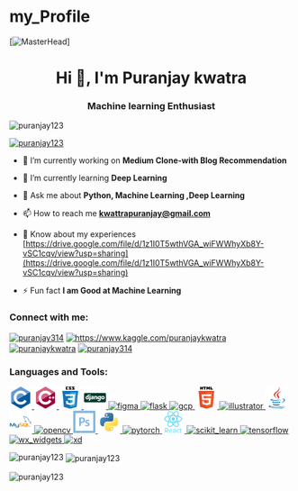 # my_Profile
[![MasterHead](https://www.canva.com/design/DAEkYKydqcc/share/preview?token=Ct5USajPY9ZvtzxTemP9Lw&role=EDITOR&utm_content=DAEkYKydqcc&utm_campaign=designshare&utm_medium=link&utm_source=sharebutton)]
<h1 align="center">Hi 👋, I'm Puranjay kwatra</h1>
<h3 align="center">Machine learning Enthusiast</h3>

<p align="left"> <img src="https://komarev.com/ghpvc/?username=puranjay123&label=Profile%20views&color=0e75b6&style=flat" alt="puranjay123" /> </p>

<p align="left"> <a href="https://github.com/ryo-ma/github-profile-trophy"><img src="https://github-profile-trophy.vercel.app/?username=puranjay123" alt="puranjay123" /></a> </p>

- 🔭 I’m currently working on **Medium Clone-with Blog Recommendation**

- 🌱 I’m currently learning **Deep Learning**

- 💬 Ask me about **Python, Machine Learning ,Deep Learning**

- 📫 How to reach me **kwattrapuranjay@gmail.com**

- 📄 Know about my experiences [https://drive.google.com/file/d/1z1I0T5wthVGA_wiFWWhyXb8Y-vSC1cqv/view?usp=sharing](https://drive.google.com/file/d/1z1I0T5wthVGA_wiFWWhyXb8Y-vSC1cqv/view?usp=sharing)

- ⚡ Fun fact **I am Good at Machine Learning**

<h3 align="left">Connect with me:</h3>
<p align="left">
<a href="https://linkedin.com/in/puranjay314" target="blank"><img align="center" src="https://raw.githubusercontent.com/rahuldkjain/github-profile-readme-generator/master/src/images/icons/Social/linked-in-alt.svg" alt="puranjay314" height="30" width="40" /></a>
<a href="https://kaggle.com/https://www.kaggle.com/puranjaykwatra" target="blank"><img align="center" src="https://raw.githubusercontent.com/rahuldkjain/github-profile-readme-generator/master/src/images/icons/Social/kaggle.svg" alt="https://www.kaggle.com/puranjaykwatra" height="30" width="40" /></a>
<a href="https://instagram.com/puranjaykwatra" target="blank"><img align="center" src="https://raw.githubusercontent.com/rahuldkjain/github-profile-readme-generator/master/src/images/icons/Social/instagram.svg" alt="puranjaykwatra" height="30" width="40" /></a>
<a href="https://www.codechef.com/users/puranjay314" target="blank"><img align="center" src="https://cdn.jsdelivr.net/npm/simple-icons@3.1.0/icons/codechef.svg" alt="puranjay314" height="30" width="40" /></a>
</p>

<h3 align="left">Languages and Tools:</h3>
<p align="left"> <a href="https://www.cprogramming.com/" target="_blank"> <img src="https://raw.githubusercontent.com/devicons/devicon/master/icons/c/c-original.svg" alt="c" width="40" height="40"/> </a> <a href="https://www.w3schools.com/cpp/" target="_blank"> <img src="https://raw.githubusercontent.com/devicons/devicon/master/icons/cplusplus/cplusplus-original.svg" alt="cplusplus" width="40" height="40"/> </a> <a href="https://www.w3schools.com/css/" target="_blank"> <img src="https://raw.githubusercontent.com/devicons/devicon/master/icons/css3/css3-original-wordmark.svg" alt="css3" width="40" height="40"/> </a> <a href="https://www.djangoproject.com/" target="_blank"> <img src="https://raw.githubusercontent.com/devicons/devicon/master/icons/django/django-original.svg" alt="django" width="40" height="40"/> </a> <a href="https://www.figma.com/" target="_blank"> <img src="https://www.vectorlogo.zone/logos/figma/figma-icon.svg" alt="figma" width="40" height="40"/> </a> <a href="https://flask.palletsprojects.com/" target="_blank"> <img src="https://www.vectorlogo.zone/logos/pocoo_flask/pocoo_flask-icon.svg" alt="flask" width="40" height="40"/> </a> <a href="https://cloud.google.com" target="_blank"> <img src="https://www.vectorlogo.zone/logos/google_cloud/google_cloud-icon.svg" alt="gcp" width="40" height="40"/> </a> <a href="https://www.w3.org/html/" target="_blank"> <img src="https://raw.githubusercontent.com/devicons/devicon/master/icons/html5/html5-original-wordmark.svg" alt="html5" width="40" height="40"/> </a> <a href="https://www.adobe.com/in/products/illustrator.html" target="_blank"> <img src="https://www.vectorlogo.zone/logos/adobe_illustrator/adobe_illustrator-icon.svg" alt="illustrator" width="40" height="40"/> </a> <a href="https://www.java.com" target="_blank"> <img src="https://raw.githubusercontent.com/devicons/devicon/master/icons/java/java-original.svg" alt="java" width="40" height="40"/> </a> <a href="https://www.mysql.com/" target="_blank"> <img src="https://raw.githubusercontent.com/devicons/devicon/master/icons/mysql/mysql-original-wordmark.svg" alt="mysql" width="40" height="40"/> </a> <a href="https://opencv.org/" target="_blank"> <img src="https://www.vectorlogo.zone/logos/opencv/opencv-icon.svg" alt="opencv" width="40" height="40"/> </a> <a href="https://www.photoshop.com/en" target="_blank"> <img src="https://raw.githubusercontent.com/devicons/devicon/master/icons/photoshop/photoshop-line.svg" alt="photoshop" width="40" height="40"/> </a> <a href="https://www.python.org" target="_blank"> <img src="https://raw.githubusercontent.com/devicons/devicon/master/icons/python/python-original.svg" alt="python" width="40" height="40"/> </a> <a href="https://pytorch.org/" target="_blank"> <img src="https://www.vectorlogo.zone/logos/pytorch/pytorch-icon.svg" alt="pytorch" width="40" height="40"/> </a> <a href="https://reactjs.org/" target="_blank"> <img src="https://raw.githubusercontent.com/devicons/devicon/master/icons/react/react-original-wordmark.svg" alt="react" width="40" height="40"/> </a> <a href="https://scikit-learn.org/" target="_blank"> <img src="https://upload.wikimedia.org/wikipedia/commons/0/05/Scikit_learn_logo_small.svg" alt="scikit_learn" width="40" height="40"/> </a> <a href="https://www.tensorflow.org" target="_blank"> <img src="https://www.vectorlogo.zone/logos/tensorflow/tensorflow-icon.svg" alt="tensorflow" width="40" height="40"/> </a> <a href="https://www.wxwidgets.org/" target="_blank"> <img src="https://upload.wikimedia.org/wikipedia/commons/b/bb/WxWidgets.svg" alt="wx_widgets" width="40" height="40"/> </a> <a href="https://www.adobe.com/products/xd.html" target="_blank"> <img src="https://cdn.worldvectorlogo.com/logos/adobe-xd.svg" alt="xd" width="40" height="40"/> </a> </p>

<p><img align="left" src="https://github-readme-stats.vercel.app/api/top-langs?username=puranjay123&show_icons=true&locale=en&layout=compact" alt="puranjay123" /></p>

<p>&nbsp;<img align="center" src="https://github-readme-stats.vercel.app/api?username=puranjay123&show_icons=true&locale=en" alt="puranjay123" /></p>

<p><img align="center" src="https://github-readme-streak-stats.herokuapp.com/?user=puranjay123&" alt="puranjay123" /></p>
